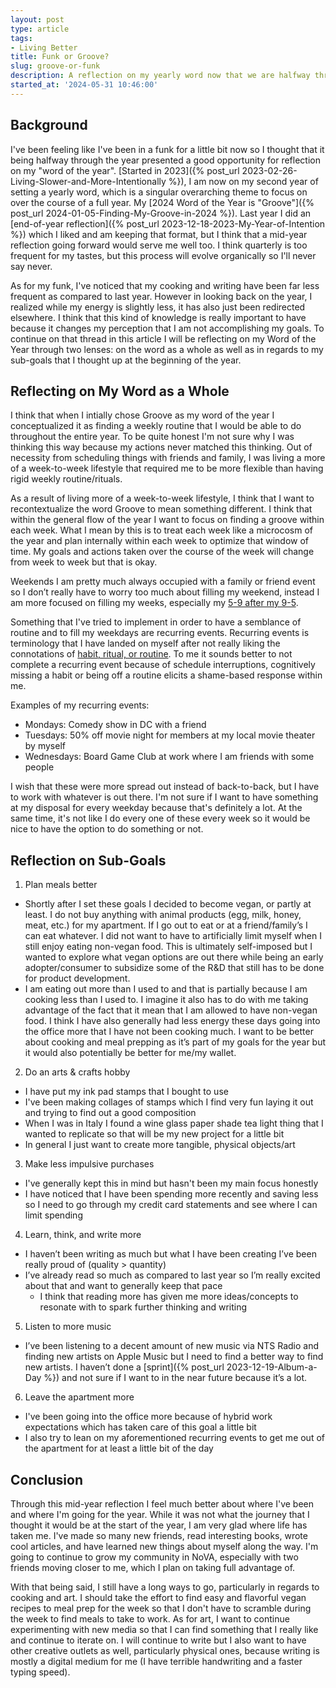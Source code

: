 ```yaml
---
layout: post
type: article
tags:
- Living Better
title: Funk or Groove?
slug: groove-or-funk
description: A reflection on my yearly word now that we are halfway through 2024.
started_at: '2024-05-31 10:46:00'
---
```


## Background

I've been feeling like I've been in a funk for a little bit now so I thought that it being halfway through the year presented a good opportunity for reflection on my "word of the year". [Started in 2023]({% post_url 2023-02-26-Living-Slower-and-More-Intentionally %}), I am now on my second year of setting a yearly word, which is a singular overarching theme to focus on over the course of a full year. My [2024 Word of the Year is "Groove"]({% post_url 2024-01-05-Finding-My-Groove-in-2024 %}). Last year I did an [end-of-year reflection]({% post_url 2023-12-18-2023-My-Year-of-Intention %}) which I liked and am keeping that format, but I think that a mid-year reflection going forward would serve me well too. I think quarterly is too frequent for my tastes, but this process will evolve organically so I'll never say never.

As for my funk, I've noticed that my cooking and writing have been far less frequent as compared to last year. However in looking back on the year, I realized while my energy is slightly less, it has also just been redirected elsewhere. I think that this kind of knowledge is really important to have because it changes my perception that I am not accomplishing my goals. To continue on that thread in this article I will be reflecting on my Word of the Year through two lenses: on the word as a whole as well as in regards to my sub-goals that I thought up at the beginning of the year.

## Reflecting on My Word as a Whole

I think that when I intially chose Groove as my word of the year I conceptualized it as finding a weekly routine that I would be able to do throughout the entire year. To be quite honest I'm not sure why I was thinking this way because my actions never matched this thinking. Out of necessity from scheduling things with friends and family, I was living a more of a week-to-week lifestyle that required me to be more flexible than having rigid weekly routine/rituals.

As a result of living more of a week-to-week lifestyle, I think that I want to recontextualize the word Groove to mean something different. I think that within the general flow of the year I want to focus on finding a groove within each week. What I mean by this is to treat each week like a microcosm of the year and plan internally within each week to optimize that window of time. My goals and actions taken over the course of the week will change from week to week but that is okay.

Weekends I am pretty much always occupied with a family or friend event so I don’t really have to worry too much about filling my weekend, instead I am more focused on filling my weeks, especially my [5-9 after my 9-5](https://www.reddit.com/r/socialskills/comments/17uemyd/what_is_your_59_after_your_95/).

Something that I've tried to implement in order to have a semblance of routine and to fill my weekdays are recurring events. Recurring events is terminology that I have landed on myself after not really liking the connotations of [habit, ritual, or routine](https://www.simplyclearly.com/routine-habit-ritual-simpler-life/). To me it sounds better to not complete a recurring event because of schedule interruptions, cognitively missing a habit or being off a routine elicits a shame-based response within me.

Examples of my recurring events:
* Mondays: Comedy show in DC with a friend
* Tuesdays: 50% off movie night for members at my local movie theater by myself
* Wednesdays: Board Game Club at work where I am friends with some people 

I wish that these were more spread out instead of back-to-back, but I have to work with whatever is out there. I'm not sure if I want to have something at my disposal for every weekday because that's definitely a lot. At the same time, it's not like I do every one of these every week so it would be nice to have the option to do something or not.

## Reflection on Sub-Goals

1. Plan meals better
* Shortly after I set these goals I decided to become vegan, or partly at least. I do not buy anything with animal products (egg, milk, honey, meat, etc.) for my apartment. If I go out to eat or at a friend/family’s I can eat whatever. I did not want to have to artificially limit myself when I still enjoy eating non-vegan food. This is ultimately self-imposed but I wanted to explore what vegan options are out there while being an early adopter/consumer to subsidize some of the R&D that still has to be done for product development. 
* I am eating out more than I used to and that is partially because I am cooking less than I used to. I imagine it also has to do with me taking advantage of the fact that it mean that I am allowed to have non-vegan food. I think I have also generally had less energy these days going into the office more that I have not been cooking much. I want to be better about cooking and meal prepping as it’s part of my goals for the year but it would also potentially be better for me/my wallet. 

2. Do an arts & crafts hobby
* I have put my ink pad stamps that I bought to use
* I've been making collages of stamps which I find very fun laying it out and trying to find out a good composition
* When I was in Italy I found a wine glass paper shade tea light thing that I wanted to replicate so that will be my new project for a little bit
* In general I just want to create more tangible, physical objects/art

3. Make less impulsive purchases
* I've generally kept this in mind but hasn't been my main focus honestly
* I have noticed that I have been spending more recently and saving less so I need to go through my credit card statements and see where I can limit spending

4. Learn, think, and write more
* I haven’t been writing as much but what I have been creating I’ve been really proud of (quality > quantity)
* I’ve already read so much as compared to last year so I’m really excited about that and want to generally keep that pace
    * I think that reading more has given me more ideas/concepts to resonate with to spark further thinking and writing

5. Listen to more music
* I’ve been listening to a decent amount of new music via NTS Radio and finding new artists on Apple Music but I need to find a better way to find new artists. I haven’t done a [sprint]({% post_url 2023-12-19-Album-a-Day %}) and not sure if I want to in the near future because it’s a lot. 

6. Leave the apartment more
* I've been going into the office more because of hybrid work expectations which has taken care of this goal a little bit
* I also try to lean on my aforementioned recurring events to get me out of the apartment for at least a little bit of the day

## Conclusion

Through this mid-year reflection I feel much better about where I've been and where I'm going for the year. While it was not what the journey that I thought it would be at the start of the year, I am very glad where life has taken me. I've made so many new friends, read interesting books, wrote cool articles, and have learned new things about myself along the way. I'm going to continue to grow my community in NoVA, especially with two friends moving closer to me, which I plan on taking full advantage of.

With that being said, I still have a long ways to go, particularly in regards to cooking and art. I should take the effort to find easy and flavorful vegan recipes to meal prep for the week so that I don't have to scramble during the week to find meals to take to work. As for art, I want to continue experimenting with new media so that I can find something that I really like and continue to iterate on. I will continue to write but I also want to have other creative outlets as well, particularly physical ones, because writing is mostly a digital medium for me (I have terrible handwriting and a faster typing speed).